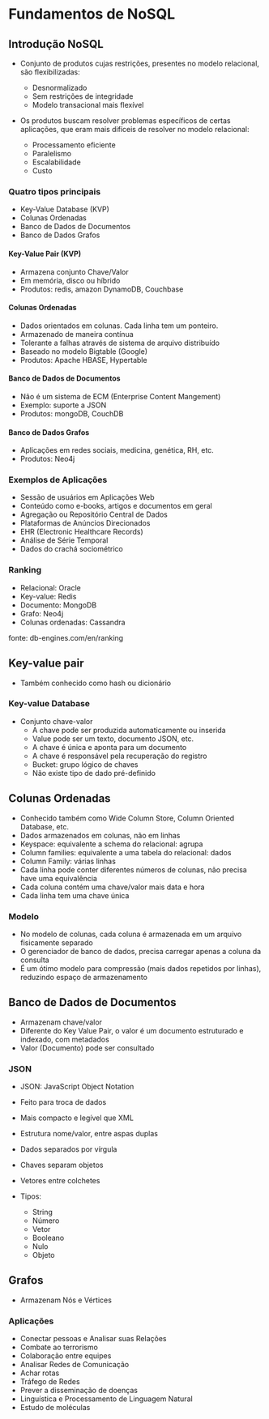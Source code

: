 # Fundamentos de NoSQL

## Introdução NoSQL

- Conjunto de produtos cujas restrições, presentes no modelo relacional, são flexibilizadas:
  - Desnormalizado
  - Sem restrições de integridade
  - Modelo transacional mais flexível

- Os produtos buscam resolver problemas específicos de certas aplicações, que eram mais difíceis de resolver no modelo relacional:
  - Processamento eficiente
  - Paralelismo
  - Escalabilidade
  - Custo

### Quatro tipos principais

- Key-Value Database (KVP)
- Colunas Ordenadas
- Banco de Dados de Documentos
- Banco de Dados Grafos

#### Key-Value Pair (KVP)

- Armazena conjunto Chave/Valor
- Em memória, disco ou híbrido
- Produtos: redis, amazon DynamoDB, Couchbase

#### Colunas Ordenadas

- Dados orientados em colunas. Cada linha tem um ponteiro.
- Armazenado de maneira contínua
- Tolerante a falhas através de sistema de arquivo distribuído
- Baseado no modelo Bigtable (Google)
- Produtos: Apache HBASE, Hypertable

#### Banco de Dados de Documentos

- Não é um sistema de ECM (Enterprise Content Mangement)
- Exemplo: suporte a JSON
- Produtos: mongoDB, CouchDB

#### Banco de Dados Grafos

- Aplicações em redes sociais, medicina, genética, RH, etc.
- Produtos: Neo4j
### Exemplos de Aplicações

- Sessão de usuários em Aplicações Web
- Conteúdo como e-books, artigos e documentos em geral
- Agregação ou Repositório Central de Dados
- Plataformas de Anúncios Direcionados
- EHR (Electronic Healthcare Records)
- Análise de Série Temporal
- Dados do crachá sociométrico

### Ranking

- Relacional: Oracle
- Key-value: Redis
- Documento: MongoDB
- Grafo: Neo4j
- Colunas ordenadas: Cassandra

fonte: db-engines.com/en/ranking

## Key-value pair

- Também conhecido como hash ou dicionário

### Key-value Database 

- Conjunto chave-valor
  - A chave pode ser produzida automaticamente ou inserida
  - Value pode ser um texto, documento JSON, etc.
  - A chave é única e aponta para um documento
  - A chave é responsável pela recuperação do registro
  - Bucket: grupo lógico de chaves
  - Não existe tipo de dado pré-definido

## Colunas Ordenadas

- Conhecido também como Wide Column Store, Column Oriented Database, etc.
- Dados armazenados em colunas, não em linhas
- Keyspace: equivalente a schema do relacional: agrupa
- Column families: equivalente a uma tabela do relacional: dados
- Column Family: várias linhas
- Cada linha pode conter diferentes números de colunas, não precisa have uma equivalência
- Cada coluna contém uma chave/valor mais data e hora
- Cada linha tem uma chave única

### Modelo

- No modelo de colunas, cada coluna é armazenada em um arquivo fisicamente separado
- O gerenciador de banco de dados, precisa carregar apenas a coluna da consulta
- É um ótimo modelo para compressão (mais dados repetidos por linhas), reduzindo espaço de armazenamento

## Banco de Dados de Documentos

- Armazenam chave/valor
- Diferente do Key Value Pair, o valor é um documento estruturado e indexado, com metadados
- Valor (Documento) pode ser consultado

### JSON

- JSON: JavaScript Object Notation
- Feito para troca de dados
- Mais compacto e legível que XML

- Estrutura nome/valor, entre aspas duplas
- Dados separados por vírgula
- Chaves separam objetos
- Vetores entre colchetes

- Tipos:
  - String
  - Número
  - Vetor
  - Booleano
  - Nulo
  - Objeto

## Grafos

- Armazenam Nós e Vértices

### Aplicações

- Conectar pessoas e Analisar suas Relações
- Combate ao terrorismo
- Colaboração entre equipes
- Analisar Redes de Comunicação
- Achar rotas
- Tráfego de Redes
- Prever a disseminação de doenças
- Linguística e Processamento de Linguagem Natural
- Estudo de moléculas
